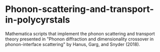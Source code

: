 # Phonon-scattering-and-transport-in-polycyrstals
Mathematica scripts that implement the phonon scattering and transport theory presented in "Phonon diffraction and dimensionality crossover in phonon-interface scattering" by Hanus, Garg, and Snyder (2018). 
